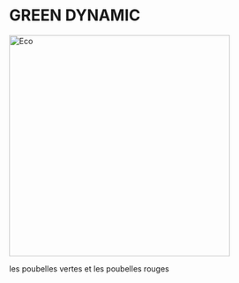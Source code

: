 # GREEN DYNAMIC


<img src = "https://cdn.pixabay.com/photo/2013/07/13/12/05/earth-159131_960_720.png" alt = "Eco" title = "Ecologie" width = "400" height = "400" >


 



les poubelles vertes et les poubelles rouges 

##
